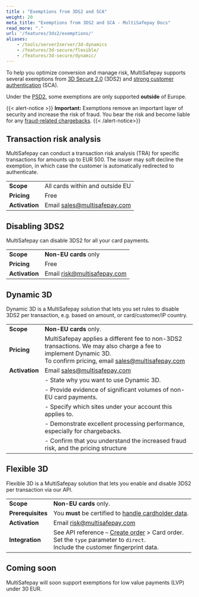 ```yaml
---
title : "Exemptions from 3DS2 and SCA"
weight: 20
meta_title: "Exemptions from 3DS2 and SCA - MultiSafepay Docs"
read_more: "."
url: '/features/3ds2/exemptions/'
aliases:
    - /tools/server2server/3d-dynamics
    - /features/3d-secure/flexible/
    - /features/3d-secure/dynamic/
---
```


To help you optimize conversion and manage risk, MultiSafepay supports several exemptions from [3D Secure 2.0](/features/3d-secure/about/) (3DS2) and [strong customer authentication](/payment-regulations/psd2/) (SCA).

Under the [PSD2](/payment-regulations/psd2/), some exemptions are only supported **outside** of Europe.

{{< alert-notice >}} **Important:** Exemptions remove an important layer of security and increase the risk of fraud. You bear the risk and become liable for any [fraud-related chargebacks](/chargebacks/). {{< /alert-notice>}}

## Transaction risk analysis

MultiSafepay can conduct a transaction risk analysis (TRA) for specific transactions for amounts up to EUR&nbsp;500. The issuer may soft decline the exemption, in which case the customer is automatically redirected to authenticate. 

| | |
|---|---|
| **Scope** | All cards within and outside EU  |
| **Pricing** | Free |
| **Activation** | Email <sales@multisafepay.com> |

## Disabling 3DS2
MultiSafepay can disable 3DS2 for all your card payments.   

| | |
|---|---|
| **Scope** | **Non-EU cards** only |
| **Pricing** | Free |
| **Activation** | Email risk@multisafepay.com |

## Dynamic 3D

Dynamic 3D is a MultiSafepay solution that lets you set rules to disable 3DS2 per transaction, e.g. based on amount, or card/customer/IP country.

| | |
|---|---|
| **Scope** | **Non-EU cards** only. |
| **Pricing** | MultiSafepay applies a different fee to non-3DS2 transactions. We&nbsp;may also charge a fee to implement Dynamic 3D. <br>To confirm pricing, email <sales@multisafepay.com> |
| **Activation** | Email <sales@multisafepay.com> |
| | - State why you want to use Dynamic 3D. |
| | - Provide evidence of significant volumes of non-EU card payments. |
| | - Specify which sites under your account this applies to. |
| | - Demonstrate excellent processing performance, especially for chargebacks. |
| | - Confirm that you understand the increased fraud risk, and the pricing structure |

## Flexible 3D 

Flexible 3D is a MultiSafepay solution that lets you enable and disable 3DS2 per transaction via our API. 

| | |
|---|---|
| **Scope** | **Non-EU cards** only. |
| **Prerequisites** | You **must** be certified to [handle cardholder data](/features/handling-cardholder-data/). |
| **Activation** | Email risk@multisafepay.com |
| **Integration** | See API reference – [Create order](https://docs-api.multisafepay.com/reference/createorder) > Card order. <br> Set the `type` parameter to `direct`. <br> Include the customer fingerprint data. |

## Coming soon

MultiSafepay will soon support exemptions for low value payments (LVP) under 30&nbsp;EUR.
